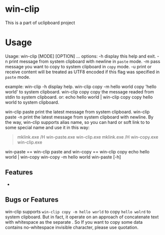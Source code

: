 # win-clip
This is a part of uclipboard project

# Usage
Usage: win-clip [MODE] [OPTION] ...
options:
-h       display this help and exit.
-n       print message from system clipboard with newline in `paste` mode.
-m       pass message you want to copy to system clipboard in `copy` mode.
-u       print or receive content will be treated as UTF8 encoded if this flag was specified in `paste` mode.

example:
win-clip -h      display help.
win-clip copy -m hello world     copy 'hello world' to system clipboard.
win-clip copy    copy the message readed from stdin to system clipboard.
or: echo hello world | win-clip copy     copy hello world to system clipboard.

win-clip paste   print the latest message from system clipboard.
win-clip paste -n        print the latest message from system clipboard with newline.
By the way, win-clip supports alias name, so you can hard or soft link to to some special name and use it in this way:

> mklink.exe /H win-paste.exe win-clip.exe
> mklink.exe /H win-copy.exe win-clip.exe

win-paste == win-clip paste and win-copy == win-clip copy
echo hello world | win-copy
win-copy -m hello world
win-paste [-h]
## Features
- 

## Bugs or Features
win-clip supports `win-clip copy -m hello world` to copy `hello wolrd` to system clipboard. But in fact, it operate on an approach of concatenate text with whitespace as the separate . So If you want to copy some data contains no-whitespace invisible character, please use quotation. 

